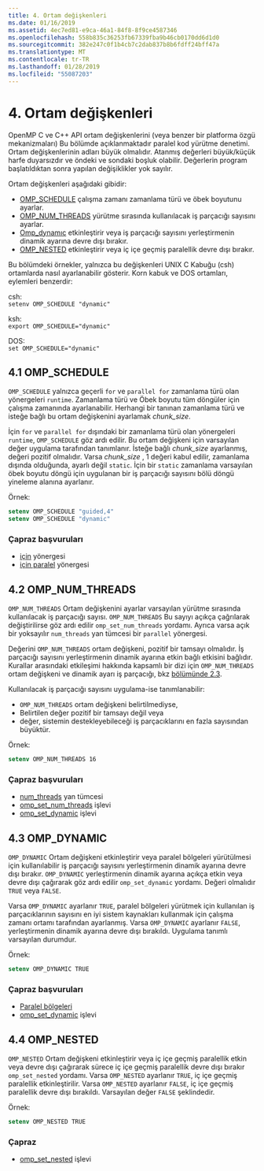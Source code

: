 ```yaml
---
title: 4. Ortam değişkenleri
ms.date: 01/16/2019
ms.assetid: 4ec7ed81-e9ca-46a1-84f8-8f9ce4587346
ms.openlocfilehash: 558b835c36253fb67339fba9b46cb0170dd6d1d0
ms.sourcegitcommit: 382e247c0f1b4cb7c2dab837b8b6fdff24bff47a
ms.translationtype: MT
ms.contentlocale: tr-TR
ms.lasthandoff: 01/28/2019
ms.locfileid: "55087203"
---
```

# <a name="4-environment-variables"></a>4. Ortam değişkenleri

OpenMP C ve C++ API ortam değişkenlerini (veya benzer bir platforma özgü mekanizmaları) Bu bölümde açıklanmaktadır paralel kod yürütme denetimi.  Ortam değişkenlerinin adları büyük olmalıdır. Atanmış değerleri büyük/küçük harfe duyarsızdır ve öndeki ve sondaki boşluk olabilir.  Değerlerin program başlatıldıktan sonra yapılan değişiklikler yok sayılır.

Ortam değişkenleri aşağıdaki gibidir:

- [OMP_SCHEDULE](#41-omp_schedule) çalışma zamanı zamanlama türü ve öbek boyutunu ayarlar.
- [OMP_NUM_THREADS](#42-omp_num_threads) yürütme sırasında kullanılacak iş parçacığı sayısını ayarlar.
- [Omp_dynamıc](#43-omp_dynamic) etkinleştirir veya iş parçacığı sayısını yerleştirmenin dinamik ayarına devre dışı bırakır.
- [OMP_NESTED](#44-omp_nested) etkinleştirir veya iç içe geçmiş paralellik devre dışı bırakır.

Bu bölümdeki örnekler, yalnızca bu değişkenleri UNIX C Kabuğu (csh) ortamlarda nasıl ayarlanabilir gösterir. Korn kabuk ve DOS ortamları, eylemleri benzerdir:

csh:  
`setenv OMP_SCHEDULE "dynamic"`

ksh:  
`export OMP_SCHEDULE="dynamic"`

DOS:  
`set OMP_SCHEDULE="dynamic"`

## <a name="41-ompschedule"></a>4.1 OMP_SCHEDULE

`OMP_SCHEDULE` yalnızca geçerli `for` ve `parallel for` zamanlama türü olan yönergeleri `runtime`. Zamanlama türü ve Öbek boyutu tüm döngüler için çalışma zamanında ayarlanabilir. Herhangi bir tanınan zamanlama türü ve isteğe bağlı bu ortam değişkenini ayarlamak *chunk_size*.

İçin `for` ve `parallel for` dışındaki bir zamanlama türü olan yönergeleri `runtime`, `OMP_SCHEDULE` göz ardı edilir. Bu ortam değişkeni için varsayılan değer uygulama tarafından tanımlanır. İsteğe bağlı *chunk_size* ayarlanmış, değeri pozitif olmalıdır. Varsa *chunk_size* , 1 değeri kabul edilir, zamanlama dışında olduğunda, ayarlı değil `static`. İçin bir `static` zamanlama varsayılan öbek boyutu döngü için uygulanan bir iş parçacığı sayısını bölü döngü yineleme alanına ayarlanır.

Örnek:

```csh
setenv OMP_SCHEDULE "guided,4"
setenv OMP_SCHEDULE "dynamic"
```

### <a name="cross-references"></a>Çapraz başvuruları

- [için](2-directives.md#241-for-construct) yönergesi
- [için paralel](2-directives.md#251-parallel-for-construct) yönergesi

## <a name="42-ompnumthreads"></a>4.2 OMP_NUM_THREADS

`OMP_NUM_THREADS` Ortam değişkenini ayarlar varsayılan yürütme sırasında kullanılacak iş parçacığı sayısı. `OMP_NUM_THREADS` Bu sayıyı açıkça çağrılarak değiştirilirse göz ardı edilir `omp_set_num_threads` yordamı. Ayrıca varsa açık bir yoksayılır `num_threads` yan tümcesi bir `parallel` yönergesi.

Değerini `OMP_NUM_THREADS` ortam değişkeni, pozitif bir tamsayı olmalıdır. İş parçacığı sayısını yerleştirmenin dinamik ayarına etkin bağlı etkisini bağlıdır. Kurallar arasındaki etkileşimi hakkında kapsamlı bir dizi için `OMP_NUM_THREADS` ortam değişkeni ve dinamik ayarı iş parçacığı, bkz [bölümünde 2.3](2-directives.md#23-parallel-construct).

Kullanılacak iş parçacığı sayısını uygulama-ise tanımlanabilir:

- `OMP_NUM_THREADS` ortam değişkeni belirtilmediyse,
- Belirtilen değer pozitif bir tamsayı değil veya
- değer, sistemin destekleyebileceği iş parçacıklarını en fazla sayısından büyüktür.

Örnek:

```csh
setenv OMP_NUM_THREADS 16
```

### <a name="cross-references"></a>Çapraz başvuruları

- [num_threads](2-directives.md#23-parallel-construct) yan tümcesi
- [omp_set_num_threads](3-run-time-library-functions.md#311-omp_set_num_threads-function) işlevi
- [omp_set_dynamic](3-run-time-library-functions.md#317-omp_set_dynamic-function) işlevi

## <a name="43-ompdynamic"></a>4.3 OMP_DYNAMIC

`OMP_DYNAMIC` Ortam değişkeni etkinleştirir veya paralel bölgeleri yürütülmesi için kullanılabilir iş parçacığı sayısını yerleştirmenin dinamik ayarına devre dışı bırakır. `OMP_DYNAMIC` yerleştirmenin dinamik ayarına açıkça etkin veya devre dışı çağırarak göz ardı edilir `omp_set_dynamic` yordamı. Değeri olmalıdır `TRUE` veya `FALSE`.

Varsa `OMP_DYNAMIC` ayarlanır `TRUE`, paralel bölgeleri yürütmek için kullanılan iş parçacıklarının sayısını en iyi sistem kaynakları kullanmak için çalışma zamanı ortamı tarafından ayarlanmış.  Varsa `OMP_DYNAMIC` ayarlanır `FALSE`, yerleştirmenin dinamik ayarına devre dışı bırakıldı. Uygulama tanımlı varsayılan durumdur.

Örnek:

```csh
setenv OMP_DYNAMIC TRUE
```

### <a name="cross-references"></a>Çapraz başvuruları

- [Paralel bölgeleri](2-directives.md#23-parallel-construct)
- [omp_set_dynamic](3-run-time-library-functions.md#317-omp_set_dynamic-function) işlevi

## <a name="44-ompnested"></a>4.4 OMP_NESTED

`OMP_NESTED` Ortam değişkeni etkinleştirir veya iç içe geçmiş paralellik etkin veya devre dışı çağırarak sürece iç içe geçmiş paralellik devre dışı bırakır `omp_set_nested` yordamı. Varsa `OMP_NESTED` ayarlanır `TRUE`, iç içe geçmiş paralellik etkinleştirilir. Varsa `OMP_NESTED` ayarlanır `FALSE`, iç içe geçmiş paralellik devre dışı bırakıldı. Varsayılan değer `FALSE` şeklindedir.

Örnek:

```csh
setenv OMP_NESTED TRUE
```

### <a name="cross-reference"></a>Çapraz

- [omp_set_nested](3-run-time-library-functions.md#319-omp_set_nested-function) işlevi
